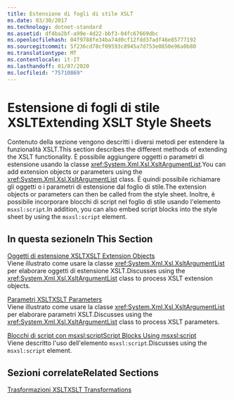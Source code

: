 ```yaml
---
title: Estensione di fogli di stile XSLT
ms.date: 03/30/2017
ms.technology: dotnet-standard
ms.assetid: df4ba2bf-a99e-4d22-bbf3-04fc67669dbc
ms.openlocfilehash: 04f9788fe34ba74d0cf12fdd37adf46e85777192
ms.sourcegitcommit: 5f236cd78cf09593c8945a7d753e0850e96a0b80
ms.translationtype: MT
ms.contentlocale: it-IT
ms.lasthandoff: 01/07/2020
ms.locfileid: "75710869"
---
```

# <a name="extending-xslt-style-sheets"></a><span data-ttu-id="a709b-102">Estensione di fogli di stile XSLT</span><span class="sxs-lookup"><span data-stu-id="a709b-102">Extending XSLT Style Sheets</span></span>
<span data-ttu-id="a709b-103">Contenuto della sezione vengono descritti i diversi metodi per estendere la funzionalità XSLT.</span><span class="sxs-lookup"><span data-stu-id="a709b-103">This section describes the different methods of extending the XSLT functionality.</span></span> <span data-ttu-id="a709b-104">È possibile aggiungere oggetti o parametri di estensione usando la classe <xref:System.Xml.Xsl.XsltArgumentList>.</span><span class="sxs-lookup"><span data-stu-id="a709b-104">You can add extension objects or parameters using the <xref:System.Xml.Xsl.XsltArgumentList> class.</span></span> <span data-ttu-id="a709b-105">È quindi possibile richiamare gli oggetti o i parametri di estensione dal foglio di stile.</span><span class="sxs-lookup"><span data-stu-id="a709b-105">The extension objects or parameters can then be called from the style sheet.</span></span> <span data-ttu-id="a709b-106">Inoltre, è possibile incorporare blocchi di script nel foglio di stile usando l'elemento `msxsl:script`.</span><span class="sxs-lookup"><span data-stu-id="a709b-106">In addition, you can also embed script blocks into the style sheet by using the `msxsl:script` element.</span></span>  
  
## <a name="in-this-section"></a><span data-ttu-id="a709b-107">In questa sezione</span><span class="sxs-lookup"><span data-stu-id="a709b-107">In This Section</span></span>  
 [<span data-ttu-id="a709b-108">Oggetti di estensione XSLT</span><span class="sxs-lookup"><span data-stu-id="a709b-108">XSLT Extension Objects</span></span>](../../../../docs/standard/data/xml/xslt-extension-objects.md)  
 <span data-ttu-id="a709b-109">Viene illustrato come usare la classe <xref:System.Xml.Xsl.XsltArgumentList> per elaborare oggetti di estensione XSLT.</span><span class="sxs-lookup"><span data-stu-id="a709b-109">Discusses using the <xref:System.Xml.Xsl.XsltArgumentList> class to process XSLT extension objects.</span></span>  
  
 [<span data-ttu-id="a709b-110">Parametri XSLT</span><span class="sxs-lookup"><span data-stu-id="a709b-110">XSLT Parameters</span></span>](../../../../docs/standard/data/xml/xslt-parameters.md)  
 <span data-ttu-id="a709b-111">Viene illustrato come usare la classe <xref:System.Xml.Xsl.XsltArgumentList> per elaborare parametri XSLT.</span><span class="sxs-lookup"><span data-stu-id="a709b-111">Discusses using the <xref:System.Xml.Xsl.XsltArgumentList> class to process XSLT parameters.</span></span>  
  
 [<span data-ttu-id="a709b-112">Blocchi di script con msxsl:script</span><span class="sxs-lookup"><span data-stu-id="a709b-112">Script Blocks Using msxsl:script</span></span>](../../../../docs/standard/data/xml/script-blocks-using-msxsl-script.md)  
 <span data-ttu-id="a709b-113">Viene descritto l'uso dell'elemento `msxsl:script`.</span><span class="sxs-lookup"><span data-stu-id="a709b-113">Discusses using the `msxsl:script` element.</span></span>  
  
## <a name="related-sections"></a><span data-ttu-id="a709b-114">Sezioni correlate</span><span class="sxs-lookup"><span data-stu-id="a709b-114">Related Sections</span></span>  
 [<span data-ttu-id="a709b-115">Trasformazioni XSLT</span><span class="sxs-lookup"><span data-stu-id="a709b-115">XSLT Transformations</span></span>](../../../../docs/standard/data/xml/xslt-transformations.md)
